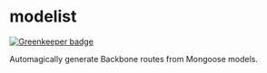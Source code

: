 # modelist

[![Greenkeeper badge](https://badges.greenkeeper.io/zeekay/modelist.svg)](https://greenkeeper.io/)

Automagically generate Backbone routes from Mongoose models.
